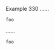 Example 330
......

``` f&ouml;&ouml;
foo
```

......

<pre><code class="language-föö">foo
</code></pre>
